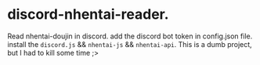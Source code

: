 # discord-nhentai-reader.
Read nhentai-doujin in discord.
add the discord bot token in config.json file.
install the `discord.js` && `nhentai-js` && `nhentai-api`.
This is a dumb project, but I had to kill some time ;>
